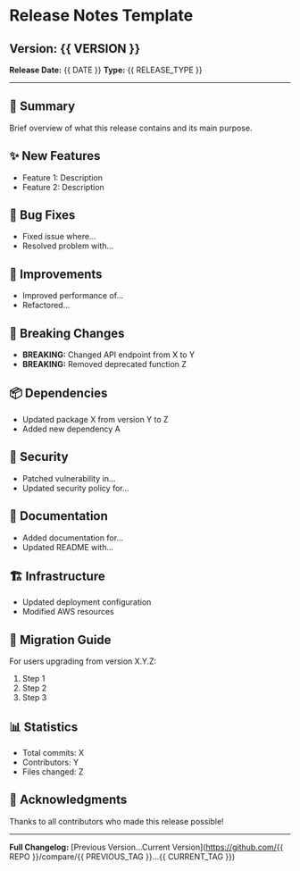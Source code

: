# Release Notes Template

## Version: {{ VERSION }}
**Release Date:** {{ DATE }}
**Type:** {{ RELEASE_TYPE }}

---

## 🎯 Summary

Brief overview of what this release contains and its main purpose.

## ✨ New Features

- Feature 1: Description
- Feature 2: Description

## 🐛 Bug Fixes

- Fixed issue where...
- Resolved problem with...

## 🔧 Improvements

- Improved performance of...
- Refactored...

## 🚨 Breaking Changes

- **BREAKING:** Changed API endpoint from X to Y
- **BREAKING:** Removed deprecated function Z

## 📦 Dependencies

- Updated package X from version Y to Z
- Added new dependency A

## 🔐 Security

- Patched vulnerability in...
- Updated security policy for...

## 📝 Documentation

- Added documentation for...
- Updated README with...

## 🏗️ Infrastructure

- Updated deployment configuration
- Modified AWS resources

## 🔄 Migration Guide

For users upgrading from version X.Y.Z:

1. Step 1
2. Step 2
3. Step 3

## 📊 Statistics

- Total commits: X
- Contributors: Y
- Files changed: Z

## 🙏 Acknowledgments

Thanks to all contributors who made this release possible!

---

**Full Changelog:** [Previous Version...Current Version](https://github.com/{{ REPO }}/compare/{{ PREVIOUS_TAG }}...{{ CURRENT_TAG }})

